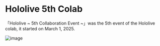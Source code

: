 # Hololive 5th Colab
「Hololive ~ 5th Collaboration Event ~」was the 5th event of the Hololive colab, it started on March 1, 2025.

![image](https://github.com/user-attachments/assets/e500293c-35be-49ac-b9c1-5ef3bff2003a)
